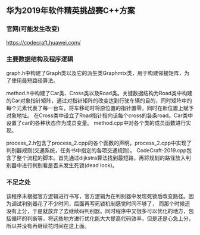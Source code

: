 ## 华为2019年软件精英挑战赛C++方案

### 官网(可能发生改变)
https://codecraft.huawei.com/

### 主要数据结构及程序逻辑
graph.h中构建了Graph类以及它的派生类Graphmtx类，用于构建邻接矩阵，为了使用最短路径算法。

method.h中构建了Car类、Cross类以及Road类。关键数据结构为Road类中构建的Car对象指针矩阵，通过对指针矩阵的改变达到行驶车辆的目的，同时矩阵中的每个元素代表了每一台车，将车移动时将原位置的指针置零，同时在新位置上赋予对象地址。
在Cross类中设立了Road指针指向该每个cross的各条road。Car类中设置了car的各种状态作为成员变量。
method.cpp中对各个类的成员函数进行实现。

process_2.h包含了process_2.cpp的各个函数的声明，process_2.cpp中实现了判别器规则(交通系统，任务书中指定的各项交通规则)。
CodeCraft-2019.cpp包含了整个流程的脚本。首先通过dijkstra算法找到最短路，再将规划的路径放入判别器中进行判别看是否未发生死锁(dead lock)。

### 不足之处
该程序未根据官方逻辑进行书写，官方逻辑为在判别器中发现死锁后改变路径。因为调试判别器花了不少时间，后面再写死锁机制感觉时间不够了，
而那个时候还没有上分，于是就放弃了去继续码判别器。同时程序中又很多可以优化的地方，包括循环的判断等，将这些地方进行优化能大大提高代码效率，但是还是心急上分，所以并没有再继续花时间在这上面。
